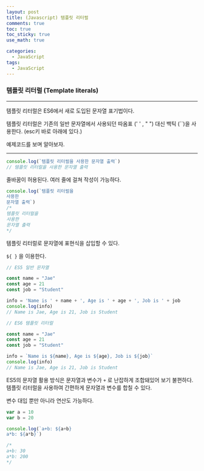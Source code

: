 ```yaml
---
layout: post
title: (Javascript) 템플릿 리터럴
comments: true
toc: true
toc_sticky: true
use_math: true

categories:
  - JavaScript
tags:
  - JavaScript
---
```




### 템플릿 리터럴 (Template literals)

---



템플릿 리터럴은 ES6에서 새로 도입된 문자열 표기법이다.

템플릿 리터럴은 기존의 일반 문자열에서 사용되던 따옴표 (' ' , " ") 대신 백틱 (``)을 사용한다. (esc키 바로 아래에 있다.)



예제코드를 보며 알아보자.

---

```javascript
console.log(`템플릿 리터럴을 사용한 문자열 출력`)
// 템플릿 리터럴을 사용한 문자열 출력
```

줄바꿈이 허용된다. 여러 줄에 걸쳐 작성이 가능하다.

```javascript
console.log(`템플릿 리터럴을
사용한
문자열 출력`)
/*
템플릿 리터럴을
사용한
문자열 출력
*/
```



템플릿 리터럴로 문자열에 표현식을 삽입할 수 있다.

`${ }` 을 이용한다.

```javascript
// ES5 일반 문자열

const name = "Jae"
const age = 21
const job = "Student"

info = 'Name is ' + name + ', Age is ' + age + ', Job is ' + job
console.log(info)
// Name is Jae, Age is 21, Job is Student

// ES6 템플릿 리터럴

const name = "Jae"
const age = 21
const job = "Student"

info = `Name is ${name}, Age is ${age}, Job is ${job}`
console.log(info)
// Name is Jae, Age is 21, Job is Student
```

ES5의 문자열 활용 방식은 문자열과 변수가 `+` 로 난잡하게 조합돼있어 보기 불편하다. 템플릿 리터럴을 사용하여 간편하게 문자열과 변수를 합칠 수 있다.



변수 대입 뿐만 아니라 연산도 가능하다.

```javascript
var a = 10
var b = 20

console.log(`a+b: ${a+b}
a*b: ${a*b}`)

/*
a+b: 30
a*b: 200
*/
```

